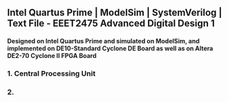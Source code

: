 ## Intel Quartus Prime | ModelSim | SystemVerilog | Text File - EEET2475 Advanced Digital Design 1

#### Designed on Intel Quartus Prime and simulated on ModelSim, and implemented on DE10-Standard Cyclone DE Board as well as on Altera DE2-70 Cyclone II FPGA Board

### 1. Central Processing Unit

### 2. 

